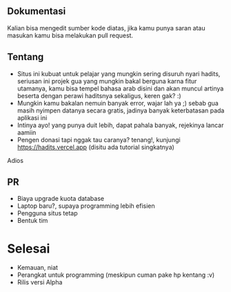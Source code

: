 ## Dokumentasi

Kalian bisa mengedit sumber kode diatas, jika kamu punya saran atau masukan
kamu bisa melakukan pull request.

## Tentang

- Situs ini kubuat untuk pelajar yang mungkin sering disuruh nyari hadits, seriusan ini projek gua yang mungkin bakal berguna karna fitur utamanya, kamu bisa tempel bahasa arab disini dan akan muncul artinya beserta dengan perawi haditsnya sekaligus, keren gak? :) 
- Mungkin kamu bakalan nemuin banyak error, wajar lah ya ;) sebab gua masih nyimpen datanya secara gratis, jadinya banyak keterbatasan pada aplikasi ini
- Intinya ayo! yang punya duit lebih, dapat pahala banyak, rejekinya lancar aamiin
- Pengen donasi tapi nggak tau caranya? tenang!, kunjungi https://hadits.vercel.app (disitu ada tutorial singkatnya)

Adios

## PR

- Biaya upgrade kuota database
- Laptop baru?, supaya programming lebih efisien
- Pengguna situs tetap
- Bentuk tim

# Selesai

- Kemauan, niat
- Perangkat untuk programming (meskipun cuman pake hp kentang :v)
- Rilis versi Alpha
